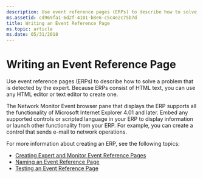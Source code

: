 ```yaml
---
description: Use event reference pages (ERPs) to describe how to solve a problem that is detected by the expert. Because ERPs consist of HTML text, you can use any HTML editor or text editor to create one.
ms.assetid: cd969fa1-6d2f-4101-b8e6-c5c4e2c75b7d
title: Writing an Event Reference Page
ms.topic: article
ms.date: 05/31/2018
---
```


# Writing an Event Reference Page

Use event reference pages (ERPs) to describe how to solve a problem that is detected by the expert. Because ERPs consist of HTML text, you can use any HTML editor or text editor to create one.

The Network Monitor Event browser pane that displays the ERP supports all the functionality of Microsoft Internet Explorer 4.01 and later. Embed any supported controls or scripted language in your ERP to display information or launch other functionality from your ERP. For example, you can create a control that sends e-mail to network operations.

For more information about creating an ERP, see the following topics:

-   [Creating Expert and Monitor Event Reference Pages](creating-expert-and-monitor-event-reference-pages.md)
-   [Naming an Event Reference Page](naming-an-event-reference-page.md)
-   [Testing an Event Reference Page](testing-an-event-reference-page.md)

 

 



